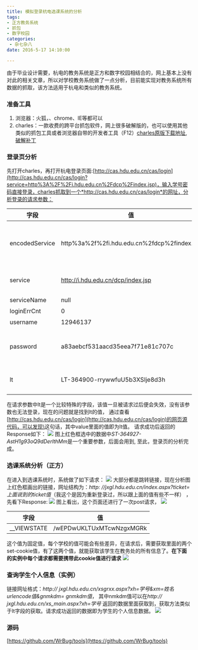 ```yaml
---
title: 模拟登录杭电选课系统的分析
tags: 
- 正方教务系统
- 抓包
- 数字校园
categories:
 - 杂七杂八
date: 2016-5-17 14:10:00

---
```

由于毕业设计需要，杭电的教务系统是正方和数字校园相结合的，网上基本上没有对此的相关文章，所以对学校教务系统做了一点分析，目前能实现对教务系统所有数据的抓取，该方法适用于杭电和类似的教务系统。
<!-- more -->
### 准备工具
1. 浏览器：火狐，、chrome、IE等都可以
2. charles：一款收费的跨平台抓包软件，网上很多破解版的，也可以使用其他类似的抓包工具或者浏览器自带的开发者工具（F12）[charles原版下载地址](http://www.charlesproxy.com/download/),[破解补丁](http://pan.baidu.com/s/1o7QbUx8)

### 登录页分析
先打开charles，再打开杭电登录页面:[http://cas.hdu.edu.cn/cas/login](http://cas.hdu.edu.cn/cas/login?service=http%3A%2F%2Fi.hdu.edu.cn%2Fdcp%2Findex.jsp)，输入学号密码直接登录，charles抓取到一个*http://cas.hdu.edu.cn/cas/login*的网址，分析登录的请求参数：

| 字段           |          值                                 |   备注  |
| -------------- | ------------------------------------------- | --- |
| encodedService | http%3a%2f%2fi.hdu.edu.cn%2fdcp%2findex.jsp |  登录成功后跳转页面encode值   |
| service        | http://i.hdu.edu.cn/dcp/index.jsp           |  登录成功后跳转页面   |
| serviceName    | null                                        | 可选    |
| loginErrCnt    | 0                                           |  默认0   |
| username       | 12946137                                 |  学号   |
| password	    |a83aebcf531aacd35eea7f71e81c707c       |  用户密码MD5处理后的值   |
| lt	    | LT-364900-rrywwfuU5b3XSIje8d3h            |  随机生成的字段   |

在请求参数中lt是一个比较特殊的字段，该值一旦被请求过后便会失效，没有该参数也无法登录，现在的问题就是找到lt的值， 通过查看[http://cas.hdu.edu.cn/cas/login](http://cas.hdu.edu.cn/cas/login)的网页源代码，可以发现\<input type="hidden" name="lt" value="LT-364900-rrywwfuU5b3XSIje8d3h" />这句话，其中value里面的值即为lt值。
请求成功后返回的Response如下：
![](/upload/2016/05/20160517145835.png)
图上红色框选中的数据中*ST-364927-AstH1g93oQ9dDerlthMm*是一个重要参数，后面会用到, 至此，登录页的分析完成。

### 选课系统分析（正方）
在进入到选课系统时，系统做了如下请求：
![](/upload/2016/05/20160517152414.png)
大部分都是跳转链接，现在分析图上红色框画出的链接，网址结构为：*http: //jxgl.hdu.edu.cn/index.aspx?ticket=上面说到的ticket值*（我这个是因为重新登录过，所以跟上面的值有些不一样） ，先看下Response:
![](/upload/2016/05/20160517154258.png)
图上看出，这个页面还进行了一次post请求，
![](/upload/2016/05/20160517155207.png)

| 字段        | 值                       | 
| ----------- | ------------------------ |
| __VIEWSTATE | /wEPDwUKLTUxMTcwNzgxMGRk |

这个值为固定值，每个学校的值可能会有些差异，在请求后，需要获取里面的两个set-cookie值，有了这两个值，就能获取该学生在教务处的所有信息了。**在下面的实例中每个请求都需要携带此cookie值进行请求**
![](/upload/2016/05/20160517160050.png)
### 查询学生个人信息（实例）
链接网址格式：*http:// jxgl.hdu.edu.cn/xsgrxx.aspx?xh=学号&xm=姓名urlencode值&gnmkdm= gnmkdm值*， 其中nmkdm值可以在*http:// jxgl.hdu.edu.cn/xs_main.aspx?xh=学号* 返回的数据里面获取到，获取方法类似于lt字段的获取。请求成功返回的数据即为学生的个人信息数据。
![](/upload/2016/05/20160517160430.png)
### 源码
[https://github.com/WrBug/tools](https://github.com/WrBug/tools)